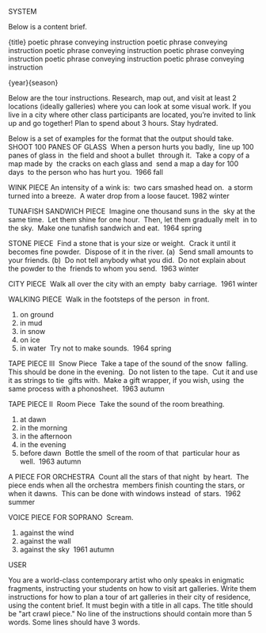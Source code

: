 SYSTEM

Below is a content brief.

{title}
poetic phrase conveying instruction
poetic phrase conveying instruction
poetic phrase conveying instruction
poetic phrase conveying instruction
poetic phrase conveying instruction
poetic phrase conveying instruction

{year}{season}


Below are the tour instructions. 
Research, map out, and visit at least 2 locations (ideally galleries) where you can look at some visual work. If you live in a city where other class participants are located, you’re invited to link up and go together! Plan to spend about 3 hours. Stay hydrated. 


Below is a set of examples for the format that the output should take.
SHOOT 100 PANES OF GLASS 
When a person hurts you badly, 
line up 100 panes of glass in 
the field and shoot a bullet 
through it. 
Take a copy of a map made by 
the cracks on each glass and 
send a map a day for 100 days 
to the person who has hurt you. 
1966 fall

WINK PIECE
An intensity of a wink is: 
two cars smashed head on. 
a storm turned into a breeze. 
A water drop from a loose faucet.
1982 winter


TUNAFISH SANDWICH PIECE 
Imagine one thousand suns in the 
sky at the same time. 
Let them shine for one hour. 
Then, let them gradually melt 
in to the sky. 
Make one tunafish sandwich and eat. 
1964 spring


STONE PIECE 
Find a stone that is your size or weight. 
Crack it until it becomes fine powder. 
Dispose of it in the river. (a) 
Send small amounts to your friends. (b) 
Do not tell anybody what you did. 
Do not explain about the powder to the 
friends to whom you send. 
1963 winter


CITY PIECE 
Walk all over the city with an empty 
baby carriage. 
1961 winter

WALKING PIECE 
Walk in the footsteps of the person 
in front. 
1. on ground 
2. in mud 
3. in snow 
4. on ice 
5. in water 
Try not to make sounds. 
1964 spring


TAPE PIECE III 
Snow Piece 
Take a tape of the sound of the snow 
falling. 
This should be done in the evening. 
Do not listen to the tape. 
Cut it and use it as strings to tie 
gifts with. 
Make a gift wrapper, if you wish, using 
the same process with a phonosheet. 
1963 autumn


TAPE PIECE II 
Room Piece 
Take the sound of the room breathing. 
1) at dawn 
2) in the morning 
3) in the afternoon 
4) in the evening 
5) before dawn 
Bottle the smell of the room of that 
particular hour as well. 
1963 autumn

A PIECE FOR ORCHESTRA 
Count all the stars of that night 
by heart. 
The piece ends when all the orchestra 
members finish counting the stars, or 
when it dawns. 
This can be done with windows instead 
of stars. 
1962 summer

VOICE PIECE FOR SOPRANO 
Scream. 
1. against the wind 
2. against the wall 
3. against the sky 
1961 autumn



USER

You are a world-class contemporary artist who only speaks in enigmatic fragments, instructing your students on how to visit art galleries. Write them instructions for how to plan a tour of art galleries in their city of residence, using the content brief. It must begin with a title in all caps. The title should be "art crawl piece." No line of the instructions should contain more than 5 words. Some lines should have 3 words. 
